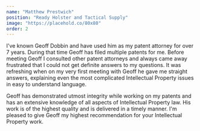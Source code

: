 ```yaml
---
name: "Matthew Prestwich"
position: "Ready Holster and Tactical Supply"
image: "https://placehold.co/80x80"
order: 2
---
```


I've known Geoff Dobbin and have used him as my patent attorney for over 7 years. During that time Geoff has filed multiple patents for me. Before meeting Geoff I consulted other patent attorneys and always came away frustrated that I could not get definite answers to my questions. It was refreshing when on my very first meeting with Geoff he gave me straight answers, explaining even the most complicated Intellectual Property issues in easy to understand language.

Geoff has demonstrated utmost integrity while working on my patents and has an extensive knowledge of all aspects of Intellectual Property law. His work is of the highest quality and is delivered in a timely manner. I'm pleased to give Geoff my highest recommendation for your Intellectual Property work.
